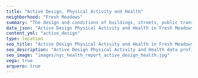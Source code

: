 ```yaml
---
title: "Active Design, Physical Activity and Health"
neighborhood: "Fresh Meadows"
summary: "The design and conditions of buildings, streets, public transportation and parks influence physical activity, use of active transportation and other healthy behavior. A neighborhood's features can also impact the safety of its residents."
data_json: "Active Design Physical Activity and Health in Fresh Meadows"
content_yml: "active_design"
type: location
seo_title: "Active Design Physical Activity and Health in Fresh Meadows"
seo_description: "Active Design Physical Activity and Health data profile for the Fresh Meadows neighborhood of NYC."
seo_image: "images/nyc_health_report_active_design_health.jpg"
vega: true
arquero: true
---
```

